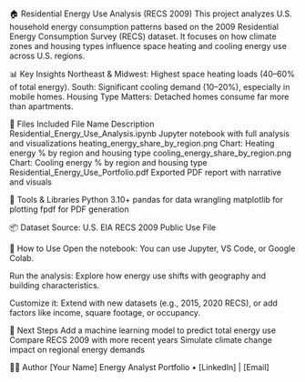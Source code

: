 🏠 Residential Energy Use Analysis (RECS 2009)
This project analyzes U.S. household energy consumption patterns based on the 2009 Residential Energy Consumption Survey (RECS) dataset. It focuses on how climate zones and housing types influence space heating and cooling energy use across U.S. regions.

📊 Key Insights
Northeast & Midwest: Highest space heating loads (40–60% of total energy).
South: Significant cooling demand (10–20%), especially in mobile homes.
Housing Type Matters: Detached homes consume far more than apartments.

📁 Files Included
File Name	Description
Residential_Energy_Use_Analysis.ipynb	Jupyter notebook with full analysis and visualizations
heating_energy_share_by_region.png	Chart: Heating energy % by region and housing type
cooling_energy_share_by_region.png	Chart: Cooling energy % by region and housing type
Residential_Energy_Use_Portfolio.pdf	Exported PDF report with narrative and visuals

🧰 Tools & Libraries
Python 3.10+
pandas for data wrangling
matplotlib for plotting
fpdf for PDF generation

📦 Dataset
Source: U.S. EIA RECS 2009 Public Use File

🧠 How to Use
Open the notebook:
You can use Jupyter, VS Code, or Google Colab.

Run the analysis:
Explore how energy use shifts with geography and building characteristics.

Customize it:
Extend with new datasets (e.g., 2015, 2020 RECS), or add factors like income, square footage, or occupancy.

🌱 Next Steps
Add a machine learning model to predict total energy use
Compare RECS 2009 with more recent years
Simulate climate change impact on regional energy demands

🧑‍💻 Author
[Your Name]
Energy Analyst Portfolio • [LinkedIn] | [Email]
